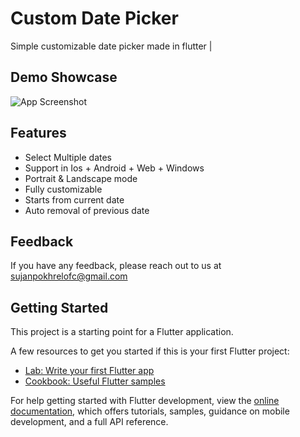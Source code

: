 
# Custom Date Picker

Simple customizable date picker made in flutter |


## Demo Showcase

![App Screenshot](https://i.postimg.cc/RZFxCMq5/ezgif-4-efe3585487.gif)


## Features

- Select Multiple dates
- Support in Ios + Android + Web + Windows
- Portrait & Landscape mode
- Fully customizable
- Starts from current date
- Auto removal of previous date


## Feedback

If you have any feedback, please reach out to us at sujanpokhrelofc@gmail.com



## Getting Started

This project is a starting point for a Flutter application.

A few resources to get you started if this is your first Flutter project:

- [Lab: Write your first Flutter app](https://docs.flutter.dev/get-started/codelab)
- [Cookbook: Useful Flutter samples](https://docs.flutter.dev/cookbook)

For help getting started with Flutter development, view the
[online documentation](https://docs.flutter.dev/), which offers tutorials,
samples, guidance on mobile development, and a full API reference.
